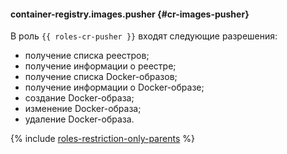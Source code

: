 #### container-registry.images.pusher {#cr-images-pusher}

В роль `{{ roles-cr-pusher }}` входят следующие разрешения: 

- получение списка реестров;
- получение информации о реестре;
- получение списка Docker-образов;
- получение информации о Docker-образе;
- создание Docker-образа;
- изменение Docker-образа;
- удаление Docker-образа.

{% include [roles-restriction-only-parents](iam/roles-restriction-only-parents.md) %}
